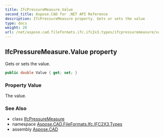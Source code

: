 ```yaml
---
title: IfcPressureMeasure.Value
second_title: Aspose.CAD for .NET API Reference
description: IfcPressureMeasure property. Gets or sets the value
type: docs
weight: 20
url: /net/aspose.cad.fileformats.ifc.ifc2x3.types/ifcpressuremeasure/value/
---
```

## IfcPressureMeasure.Value property

Gets or sets the value.

```csharp
public double Value { get; set; }
```

### Property Value

The value.

### See Also

* class [IfcPressureMeasure](../)
* namespace [Aspose.CAD.FileFormats.Ifc.IFC2X3.Types](../../ifcpressuremeasure/)
* assembly [Aspose.CAD](../../../)


